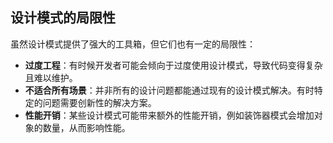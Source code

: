 ## **设计模式的局限性**

虽然设计模式提供了强大的工具箱，但它们也有一定的局限性：

- **过度工程**：有时候开发者可能会倾向于过度使用设计模式，导致代码变得复杂且难以维护。
- **不适合所有场景**：并非所有的设计问题都能通过现有的设计模式解决。有时特定的问题需要创新性的解决方案。
- **性能开销**：某些设计模式可能带来额外的性能开销，例如装饰器模式会增加对象的数量，从而影响性能。